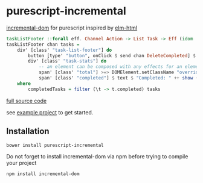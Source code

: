 # purescript-incremental

[incremental-dom](https://github.com/google/incremental-dom) for purescript inspired by [elm-html](https://github.com/evancz/elm-html)

````purescript
taskListFooter ::forall eff. Channel Action -> List Task -> Eff (idom :: IDOM, dom :: DOM | eff) DOMElement
taskListFooter chan tasks =
    div' [class' "task-list-footer"] do
        button [type' "button", onClick $ send chan DeleteCompleted] $ text "Remove completed"
        div' [class' "task-stats"] do
            -- an element can be composed with any effects for an element e.g. DOM manipulations
            span' [class' "total"] >=> DOMElement.setClassName "override-with-dom-manipulation" $ text $ "Total: " ++ show (length tasks)
            span' [class' "completed"] $ text $ "Completed: " ++ show (length completedTasks)
    where
        completedTasks = filter (\t -> t.completed) tasks
````
[full source code](example/src/Components/TaskListFooter.purs)

see [example project](example) to get started.

## Installation

````
bower install purescript-incremental
````

Do not forget to install incremental-dom via npm before trying to compile your project
````
npm install incremental-dom
````
